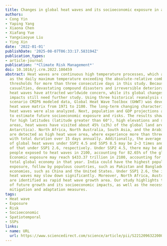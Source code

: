 ```yaml
---
title: Changes in global heat waves and its socioeconomic exposure in a warmer future
authors:
- Cong Yin
- Yaping Yang
- Xiaona Chen
- Xiafang Yue
- Yangxiaoyue Liu
- Ying Xin
date: '2022-01-01'
publishDate: '2025-08-07T06:33:17.583194Z'
publication_types:
- article-journal
publication: '*Climate Risk Management*'
doi: 10.1016/j.crm.2022.100459
abstract: Heat waves are continuous high temperature processes, which are defined
  as the daily maximum temperature exceeding the absolute-relative combined high temperature
  thresholds for more than three consecutive days in this study. Because of its unprecedented
  casualties, devastating compound disasters and irreversible deterioration trends,
  heat waves have attracted worldwide concern, while its global changes and socioeconomic
  impacts still need further study. Using three historical reanalysis data and multi
  scenario CMIP6 modeled data, Global Heat Wave Toolbox (GHWT) was developed to generate
  heat wave matrix from 1971 to 2100. The long-term changing characteristics of global
  heat waves were also analyzed. Next, population and GDP projections are employed
  to estimate future socioeconomic exposure and risks. The results show that except
  for high latitudes (latitude greater than 60°), high elevations and some coastal
  areas, heat waves have visited about 45% (±3%) of the global land area (excluding
  Antarctica). North Africa, North Australia, South Asia, and the Arabian Peninsula
  are detected as high heat wave area, where experience more than three heat waves
  with total duration over 15 days annually. Additionally, the average growth rate
  of global heat waves under SSP2 4.5 and SSP5 8.5 may be 2–3 times and 3–5 times
  of that under SSP1 2.6, respectively. Under SSP2 4.5, there may be about 7.32 billion
  people exposed to heat waves in 2100, accounting for 82.65% of the global population.
  Economic exposure may reach $433.37 trillion in 2100, accounting for 82.23% of the
  total global economy in that year. India could have the highest population and economic
  exposure, follow by populous countries, such as Pakistan and Bangladesh, and major
  economies, such as China and the United States. Under SSP1 2.6, the increase in
  heat waves may slow down significantly. Moreover, North Africa, Australia, and Brazil
  are identified as rapid heat wave growth area. Our study highlights the heat wave
  of future growth and its socioeconomic impacts, as well as the necessity for climate
  mitigation and adaptation measures.
tags:
- Heat wave
- Exposure
- Risk
- Socioeconomic
- Spatiotemporal
- SSPs
links:
- name: URL
  url: https://www.sciencedirect.com/science/article/pii/S2212096322000663
---
```


